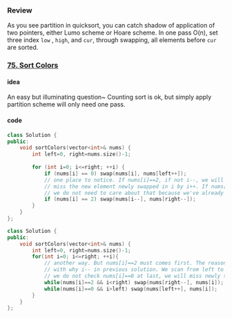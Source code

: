 ### Review

As you see partition in quicksort, you can catch shadow of application of two pointers, either Lumo scheme or Hoare scheme. In one pass O(n), set three index `low` , `high`, and `cur`, through swapping, all elements before `cur` are sorted. 



### [75. Sort Colors](https://leetcode.com/problems/sort-colors/)

#### idea

An easy but illuminating question~ Counting sort is ok, but simply apply partition scheme will only need one pass.

#### code

```c++
class Solution {
public:
    void sortColors(vector<int>& nums) {
        int left=0, right=nums.size()-1;
        
        for (int i=0; i<=right; ++i) {
            if (nums[i] == 0) swap(nums[i], nums[left++]);
            // one place to notice. If nums[i]==2, if not i--, we will 
            // miss the new element newly swapped in i by i++. If nums[i]==0
            // we do not need to care about that because we've already scaned that element
            if (nums[i] == 2) swap(nums[i--], nums[right--]);
        }
    }
};
```

```c++
class Solution {
public:
    void sortColors(vector<int>& nums) {
        int left=0, right=nums.size()-1;
        for(int i=0; i<=right; ++i){
            // another way. But nums[i]==2 must comes first. The reason is same
            // with why i-- in previous solution. We scan from left to right, if 
            // we do not check nums[i]==0 at last, we will miss newly swapped element.
            while(nums[i]==2 && i<right) swap(nums[right--], nums[i]);
            while(nums[i]==0 && i>left) swap(nums[left++], nums[i]);
        }
    }
};
```



